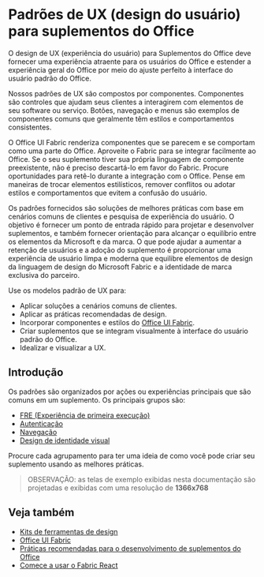 # <a name="ux-design-patterns-for-office-add-ins"></a>Padrões de UX (design do usuário) para suplementos do Office

O design de UX (experiência do usuário) para Suplementos do Office deve fornecer uma experiência atraente para os usuários do Office e estender a experiência geral do Office por meio do ajuste perfeito à interface do usuário padrão do Office.  

Nossos padrões de UX são compostos por componentes. Componentes são controles que ajudam seus clientes a interagirem com elementos de seu software ou serviço. Botões, navegação e menus são exemplos de componentes comuns que geralmente têm estilos e comportamentos consistentes.

O Office UI Fabric renderiza componentes que se parecem e se comportam como uma parte do Office. Aproveite o Fabric para se integrar facilmente ao Office. Se o seu suplemento tiver sua própria linguagem de componente preexistente, não é preciso descartá-lo em favor do Fabric. Procure oportunidades para retê-lo durante a integração com o Office. Pense em maneiras de trocar elementos estilísticos, remover conflitos ou adotar estilos e comportamentos que evitem a confusão do usuário.

Os padrões fornecidos são soluções de melhores práticas com base em cenários comuns de clientes e pesquisa de experiência do usuário. O objetivo é fornecer um ponto de entrada rápido para projetar e desenvolver suplementos, e também fornecer orientação para alcançar o equilíbrio entre os elementos da Microsoft e da marca. O que pode ajudar a aumentar a retenção de usuários e a adoção do suplemento é proporcionar uma experiência de usuário limpa e moderna que equilibre elementos de design da linguagem de design do Microsoft Fabric e a identidade de marca exclusiva do parceiro.

Use os modelos padrão de UX para:

* Aplicar soluções a cenários comuns de clientes.
* Aplicar as práticas recomendadas de design.
* Incorporar componentes e estilos do [Office UI Fabric](https://developer.microsoft.com/fabric#/get-started).
* Criar suplementos que se integram visualmente à interface do usuário padrão do Office.
* Idealizar e visualizar a UX.


## <a name="getting-started"></a>Introdução

Os padrões são organizados por ações ou experiências principais que são comuns em um suplemento. Os principais grupos são:

* [FRE (Experiência de primeira execução)](../design/first-run-experience-patterns.md)
* [Autenticação](../design/authentication-patterns.md)
* [Navegação](../design/navigation-patterns.md)
* [Design de identidade visual](../design/branding-patterns.md)

Procure cada agrupamento para ter uma ideia de como você pode criar seu suplemento usando as melhores práticas.



>OBSERVAÇÃO: as telas de exemplo exibidas nesta documentação são projetadas e exibidas com uma resolução de **1366x768**




## <a name="see-also"></a>Veja também
* [Kits de ferramentas de design](design-toolkits.md)
* [Office UI Fabric](https://developer.microsoft.com/fabric)
* [Práticas recomendadas para o desenvolvimento de suplementos do Office](https://docs.microsoft.com/office/dev/add-ins/concepts/add-in-development-best-practices)
* [Comece a usar o Fabric React](https://docs.microsoft.com/office/dev/add-ins/design/using-office-ui-fabric-react)
